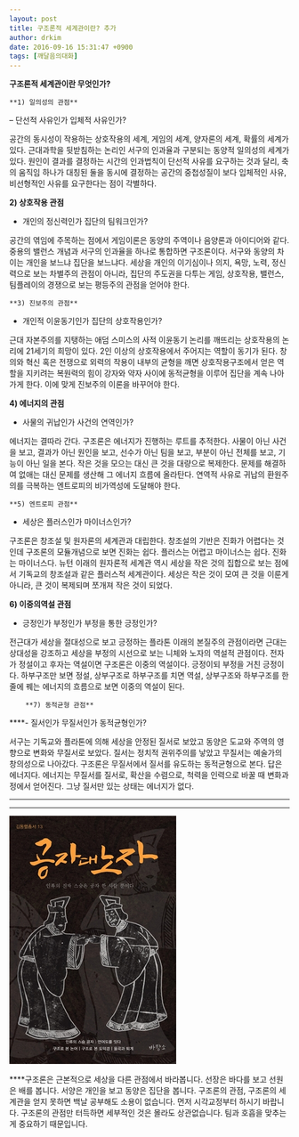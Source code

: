 ```yaml
---
layout: post
title: 구조론적 세계관이란? 추가
author: drkim
date: 2016-09-16 15:31:47 +0900
tags: [깨달음의대화]
---
```

**구조론적 세계관이란 무엇인가?**

  


  


 
    **1) 일의성의 관점**  
       
– 단선적 사유인가 입체적 사유인가? 

  


공간의 동시성이 작용하는 상호작용의 세계, 게임의 세계, 양자론의 세계, 확률의 세계가 있다. 근대과학을 뒷받침하는 논리인 서구의 인과율과 구분되는 동양적 일의성의 세계가 있다. 원인이 결과를 결정하는 시간의 인과법칙이 단선적 사유를 요구하는 것과 달리, 축의 움직임 하나가 대칭된 둘을 동시에 결정하는 공간의 중첩성질이 보다 입체적인 사유, 비선형적인 사유를 요구한다는 점이 각별하다. 

  


  


**2) 상호작용 관점**  
      
- 개인의 정신력인가 집단의 팀워크인가? 

  


공간의 엮임에 주목하는 점에서 게임이론은 동양의 주역이나 음양론과 아이디어와 같다. 중용의 밸런스 개념과 서구의 인과율을 하나로 통합하면 구조론이다. 서구와 동양의 차이는 개인을 보느냐 집단을 보느냐다. 세상을 개인의 이기심이나 의지, 욕망, 노력, 정신력으로 보는 차별주의 관점이 아니라, 집단의 주도권을 다투는 게임, 상호작용, 밸런스, 팀플레이의 경쟁으로 보는 평등주의 관점을 얻어야 한다. 

  


  


 
    **3) 진보주의 관점**  
      
- 개인적 이윤동기인가 집단의 상호작용인가? 

  


근대 자본주의를 지탱하는 애덤 스미스의 사적 이윤동기 논리를 깨뜨리는 상호작용의 논리에 21세기의 희망이 있다. 2인 이상의 상호작용에서 주어지는 역할이 동기가 된다. 창의와 혁신 혹은 전쟁으로 외력의 작용이 내부의 균형을 깨면 상호작용구조에서 얻은 역할을 지키려는 복원력의 힘이 강자와 약자 사이에 동적균형을 이루어 집단을 계속 나아가게 한다. 이에 맞게 진보주의 이론을 바꾸어야 한다. 

  


  


**4) 에너지의 관점**  
      
- 사물의 귀납인가 사건의 연역인가? 

  


에너지는 결따라 간다. 구조론은 에너지가 진행하는 루트를 추적한다. 사물이 아닌 사건을 보고, 결과가 아닌 원인을 보고, 선수가 아닌 팀을 보고, 부분이 아닌 전체를 보고, 기능이 아닌 일을 본다. 작은 것을 모으는 대신 큰 것을 대량으로 복제한다. 문제를 해결하여 없애는 대신 문제를 생산해 그 에너지 흐름에 올라탄다. 연역적 사유로 귀납의 환원주의를 극복하는 엔트로피의 비가역성에 도달해야 한다. 

  


  


 
    **5) 엔트로피 관점** 
      
- 세상은 플러스인가 마이너스인가? 

  


구조론은 창조설 및 원자론의 세계관과 대립한다. 창조설의 기반은 진화가 어렵다는 것인데 구조론의 모듈개념으로 보면 진화는 쉽다. 플러스는 어렵고 마이너스는 쉽다. 진화는 마이너스다. 뉴턴 이래의 원자론적 세계관 역시 세상을 작은 것의 집합으로 보는 점에서 기독교의 창조설과 같은 플러스적 세계관이다. 세상은 작은 것이 모여 큰 것을 이룬게 아니라, 큰 것이 복제되며 쪼개져 작은 것이 되었다.

  


  


**6) 이중의역설 관점**

- 긍정인가 부정인가 부정을 통한 긍정인가?

  


전근대가 세상을 절대성으로 보고 긍정하는 플라톤 이래의 본질주의 관점이라면 근대는 상대성을 강조하고 세상을 부정의 시선으로 보는 니체와 노자의 역설적 관점이다. 전자가 정설이고 후자는 역설이면 구조론은 이중의 역설이다. 긍정이되 부정을 거친 긍정이다. 하부구조만 보면 정설, 상부구조로 하부구조를 치면 역설, 상부구조와 하부구조를 한 줄에 꿰는 에너지의 흐름으로 보면 이중의 역설이 된다. 

  


  


 
        **7) 동적균형 관점**

 ****- 질서인가 무질서인가 동적균형인가?

  


서구는 기독교와 플라톤에 의해 세상을 안정된 질서로 보았고 동양은 도교와 주역의 영향으로 변화와 무질서로 보았다. 질서는 정치적 권위주의를 낳았고 무질서는 예술가의 창의성으로 나아갔다. 구조론은 무질서에서 질서를 유도하는 동적균형으로 본다. 답은 에너지다. 에너지는 무질서를 질서로, 확산을 수렴으로, 척력을 인력으로 바꿀 때 변화과정에서 얻어진다. 그냥 질서만 있는 상태는 에너지가 없다. 

******** 
********

  



  ![](/files/attach/images/198/337/753/555.jpg)


  

 ****구조론은 근본적으로 세상을 다른 관점에서 바라봅니다. 선장은 바다를 보고 선원은 배를 봅니다. 서양은 개인을 보고 동양은 집단을 봅니다. 구조론의 관점, 구조론의 세계관을 얻지 못하면 백날 공부해도 소용이 없습니다. 먼저 시각교정부터 하시기 바랍니다. 구조론의 관점만 터득하면 세부적인 것은 몰라도 상관없습니다. 팀과 호흡을 맞추는게 중요하기 때문입니다.





